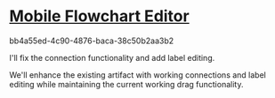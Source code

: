 # [Mobile Flowchart Editor](https://claude.ai/chat/44191b04-31dd-4afb-b9d8-fc4e4e1e7e13)

bb4a55ed-4c90-4876-baca-38c50b2aa3b2

 I'll fix the connection functionality and add label editing.

<antThinking>We'll enhance the existing artifact with working connections and label editing while maintaining the current working drag functionality.</antThinking>

<antArtifact identifier="flowchart-editor-fixed" type="text/html" title="Mobile Flowchart Editor - Enhanced">
<!DOCTYPE html>
<html>
<head>
    <meta charset="UTF-8">
    <meta name="viewport" content="width=device-width, initial-scale=1.0">
    <title>Mobile Flowchart Editor</title>
    <style>
        /* Previous styles remain the same until .controls */
        
        .edit-label {
            position: absolute;
            background: white;
            padding: 10px;
            border: 1px solid #ccc;
            border-radius: 4px;
            z-index: 1000;
        }

        .edit-label input {
            margin-right: 8px;
            padding: 4px;
        }

        /* Add highlighting for connection mode */
        .node.connectable {
            cursor: pointer;
            outline: 2px dashed blue;
        }

        /* Style for connected nodes */
        .node.connected {
            border-color: #666;
        }
    </style>
    <!-- Previous styles remain here -->
</head>
<body>
    <div id="canvas-container">
        <svg id="connector-svg"></svg>
        <div id="flowchart-canvas"></div>
    </div>
    <div class="controls">
        <div class="button-group">
            <button onclick="addNode('process')">Add Process</button>
            <button onclick="addNode('decision')">Add Decision</button>
            <button onclick="toggleConnectionMode()">Connect Nodes</button>
        </div>
        <div class="button-group">
            <button onclick="editSelectedLabel()">Edit Label</button>
            <button onclick="clearCanvas()">Clear Canvas</button>
            <button onclick="deleteSelected()">Delete Selected</button>
        </div>
    </div>

    <script>
        // Previous variables remain, add:
        let isConnectionMode = false;
        let connectionStartNode = null;

        function toggleConnectionMode() {
            isConnectionMode = !isConnectionMode;
            connectionStartNode = null;
            const nodes = document.querySelectorAll('.node');
            
            if (isConnectionMode) {
                nodes.forEach(node => node.classList.add('connectable'));
                document.body.style.cursor = 'crosshair';
            } else {
                nodes.forEach(node => node.classList.remove('connectable'));
                document.body.style.cursor = 'default';
            }
        }

        function handleNodeClick(node, e) {
            if (isConnectionMode) {
                if (!connectionStartNode) {
                    connectionStartNode = node;
                    node.classList.add('connected');
                } else if (connectionStartNode !== node) {
                    createConnection(connectionStartNode, node);
                    connectionStartNode.classList.remove('connected');
                    connectionStartNode = null;
                    toggleConnectionMode(); // Exit connection mode
                }
                e.stopPropagation();
                return;
            }
            
            // Normal selection
            if (selectedNode) {
                selectedNode.style.boxShadow = '';
            }
            selectedNode = node;
            selectedNode.style.boxShadow = '0 0 0 2px red';
        }

        function createConnection(start, end) {
            const svg = document.getElementById('connector-svg');
            const line = document.createElementNS('http://www.w3.org/2000/svg', 'line');
            
            const startRect = start.getBoundingClientRect();
            const endRect = end.getBoundingClientRect();
            const containerRect = container.getBoundingClientRect();
            
            // Adjust coordinates relative to container and scroll position
            const x1 = startRect.left - containerRect.left + container.scrollLeft + startRect.width/2;
            const y1 = startRect.top - containerRect.top + container.scrollTop + startRect.height/2;
            const x2 = endRect.left - containerRect.left + container.scrollLeft + endRect.width/2;
            const y2 = endRect.top - containerRect.top + container.scrollTop + endRect.height/2;
            
            line.setAttribute('x1', x1);
            line.setAttribute('y1', y1);
            line.setAttribute('x2', x2);
            line.setAttribute('y2', y2);
            line.setAttribute('stroke', '#333');
            line.setAttribute('stroke-width', '2');
            
            line.dataset.start = start.id;
            line.dataset.end = end.id;
            
            svg.appendChild(line);
            updateConnections(); // Update all connections
        }

        function editSelectedLabel() {
            if (!selectedNode) return;
            
            // Create edit form
            const editForm = document.createElement('div');
            editForm.className = 'edit-label';
            editForm.style.left = `${selectedNode.offsetLeft}px`;
            editForm.style.top = `${selectedNode.offsetTop - 40}px`;
            
            const input = document.createElement('input');
            input.type = 'text';
            input.value = selectedNode.querySelector('span').textContent;
            
            const saveButton = document.createElement('button');
            saveButton.textContent = 'Save';
            saveButton.onclick = () => {
                selectedNode.querySelector('span').textContent = input.value;
                editForm.remove();
            };
            
            editForm.appendChild(input);
            editForm.appendChild(saveButton);
            document.getElementById('flowchart-canvas').appendChild(editForm);
            input.focus();
            input.select();
        }

        // Modify setupNodeInteraction to include connection handling
        function setupNodeInteraction(node) {
            // Previous drag functionality remains the same
            
            node.addEventListener('click', (e) => handleNodeClick(node, e));
        }

        // Update updateConnections function to handle scroll position
        function updateConnections() {
            const svg = document.getElementById('connector-svg');
            const lines = svg.getElementsByTagName('line');
            const containerRect = container.getBoundingClientRect();
            
            for (const line of lines) {
                const start = document.getElementById(line.dataset.start);
                const end = document.getElementById(line.dataset.end);
                
                if (start && end) {
                    const startRect = start.getBoundingClientRect();
                    const endRect = end.getBoundingClientRect();
                    
                    const x1 = startRect.left - containerRect.left + container.scrollLeft + startRect.width/2;
                    const y1 = startRect.top - containerRect.top + container.scrollTop + startRect.height/2;
                    const x2 = endRect.left - containerRect.left + container.scrollLeft + endRect.width/2;
                    const y2 = endRect.top - containerRect.top + container.scrollTop + endRect.height/2;
                    
                    line.setAttribute('x1', x1);
                    line.setAttribute('y1', y1);
                    line.setAttribute('x2', x2);
                    line.setAttribute('y2', y2);
                }
            }
        }

        // Add scroll event listener to update connections
        container.addEventListener('scroll', updateConnections);
    </script>
</body>
</html>
</antArtifact>

Changes made:
1. Added working connection mode toggle
2. Implemented label editing functionality
3. Fixed connection coordinate calculations
4. Added visual feedback for connection mode
5. Added scroll position handling for connections

q1: Should we add arrow markers to the connections?
q2: Would you like connection endpoints to snap to node edges?
q3: Should we add a connection type selector (solid/dashed)?
q4: Would you like to add connection labels?

---

* **dataDir** : src/applications/claude-json-converter/data
* **rootDir** : claude-json-converter
* **applicationRootDir** : claude-json-converter
* **tags** : p10.p20.p30.p40.p50
* **done** : false
* **meta** : {
  "conv_uuid": "44191b04-31dd-4afb-b9d8-fc4e4e1e7e13",
  "conv_name": "Mobile Flowchart Editor",
  "updated_at": "2024-11-02T10:55:06.647915Z"
}
* **filepath** : /home/danny/github-danny/hyperdata/docs/postcraft/content-raw/chat-archives/md/4419/2024-11-02_bb4.md